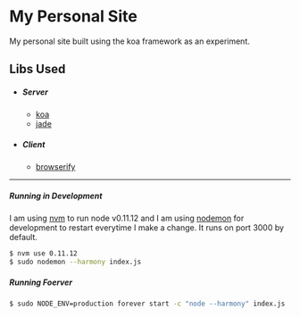 # My Personal Site
My personal site built using the koa framework as an experiment.

## Libs Used

  - ##### Server
    - [koa](https://github.com/koajs/koa)
    - [jade](https://github.com/visionmedia/jade)

  - ##### Client
    - [browserify](https://github.com/substack/node-browserify)

----
##### Running in Development

I am using [nvm](https://github.com/creationix/nvm) to run node v0.11.12 and I am using [nodemon](https://github.com/remy/nodemon) for development to restart everytime I make a change. It runs on port 3000 by default.

```bash
$ nvm use 0.11.12
$ sudo nodemon --harmony index.js
```

##### Running Foerver
```bash
$ sudo NODE_ENV=production forever start -c "node --harmony" index.js
````